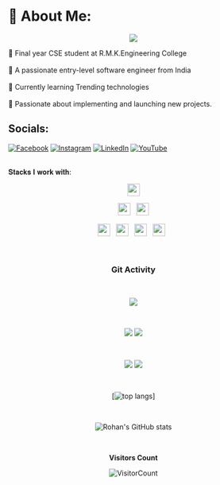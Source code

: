 # 💫 About Me:
<p align="center">
  <img src="https://readme-typing-svg.herokuapp.com?color=0d8eceF&size=30&center=true&vCenter=true&width=550&height=70&lines=Hey+There+👋,+I'm+Srihith;+An+Software+Engineer+;Loves+To+Learn+New+Things;">
</p>
 💫 Final year CSE student at R.M.K.Engineering College <br><br>💫 A passionate entry-level software engineer from India  <br><br>💫 Currently learning Trending technologies <br><br> 💫 Passionate about implementing and launching new projects.

## Socials:
[![Facebook](https://img.shields.io/badge/Facebook-%231877F2.svg?logo=Facebook&logoColor=white)](https://www.facebook.com/siddareedy.srihithreddy.5/) 
[![Instagram](https://img.shields.io/badge/Instagram-%23E4405F.svg?logo=Instagram&logoColor=white)](https://www.instagram.com/_.srihith863._/) 
[![LinkedIn](https://img.shields.io/badge/LinkedIn-%230077B5.svg?logo=linkedin&logoColor=white)](https://www.linkedin.com/in/srihith-reddy-siddareddy-181860204/?trk=public_profile_browsemap&originalSubdomain=in) 
[![YouTube](https://img.shields.io/badge/YouTube-%23FF0000.svg?logo=YouTube&logoColor=white)](https://www.youtube.com/channel/UC5O1ZmLH_jIBV70HMsUtlOA)


  <br/>
  <div>
𝐒𝐭𝐚𝐜𝐤𝐬 𝐈 𝐰𝐨𝐫𝐤 𝐰𝐢𝐭𝐡:

 
<p  align="center">
<img src="https://img.shields.io/badge/C%2B%2B-00599C?style=for-the-badge&logo=c%2B%2B&logoColor=white" height="25"/>  
  </p>
  
<p  align="center">
<img src="https://img.shields.io/badge/HTML5-E34F26?style=for-the-badge&logo=html5&logoColor=white" height="25"/>
  &nbsp;
<img src="https://img.shields.io/badge/CSS3-1572B6?style=for-the-badge&logo=css3&logoColor=white" height="25"/>  
 </p>
 <p  align="center">
<img src="https://img.shields.io/badge/JavaScript-323330?style=for-the-badge&logo=javascript&logoColor=F7DF1E" height="25"/>
  &nbsp;
   <img src="https://img.shields.io/badge/Django-092E20?style=for-the-badge&logo=django&logoColor=white" height="25"/>
  &nbsp;
<img src="https://img.shields.io/badge/Python-3776AB?style=for-the-badge&logo=python&logoColor=white" height="25"/>
  &nbsp;
<img src="https://img.shields.io/badge/Java-ED8B00?style=for-the-badge&logo=java&logoColor=white" height="25"/>  
  &nbsp;
  
  &nbsp;
 

 </p>
 
 
 
  
 

 </p>
 

<div align="center" width=100%>

<!-- ![](https://github-readme-stats.vercel.app/api?username=VictorVijayprasad&theme=prussian&hide_border=true&include_all_commits=true&count_private=false)<br/> -->
<!-- ![](https://github-readme-stats.vercel.app/api/top-langs/?username=VictorVijayprasad&theme=prussian&hide_border=true&include_all_commits=true&count_private=false&layout=compact) -->


### Git Activity

<br/>

<div align="center">
  
![](https://github-profile-summary-cards.vercel.app/api/cards/profile-details?username=srihith8&theme=github_dark)
  
<br/>

![](https://github-profile-summary-cards.vercel.app/api/cards/most-commit-language?username=srihith8&theme=github_dark)
![](https://github-profile-summary-cards.vercel.app/api/cards/stats?username=srihith8&theme=github_dark)
  
<br/>

![](https://github-profile-summary-cards.vercel.app/api/cards/repos-per-language?username=srihith8&theme=github_dark)
![](https://github-profile-summary-cards.vercel.app/api/cards/productive-time?username=srihith8&theme=github_dark)
  
<br/>

[![top langs](https://github-readme-stats.vercel.app/api/top-langs/?username=srihith8&layout=compact&theme=radical)]
  
<br/>

![Rohan's GitHub stats](https://github-readme-stats.vercel.app/api?username=srihith8&show_icons=true&theme=radical)
  
<br/>
  
</div>

**Visitors Count** 

![VisitorCount](https://profile-counter.glitch.me/{srihith8}/count.svg) </div>

